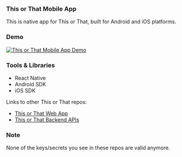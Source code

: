 ### This or That Mobile App
This is native app for This or That, built for Android and iOS platforms. 

### Demo
[![This or That Mobile App Demo](https://img.youtube.com/vi/PS_LULB7oeE/0.jpg)](https://www.youtube.com/watch?v=PS_LULB7oeE)

### Tools & Libraries
- React Native
- Android SDK
- iOS SDK

Links to other This or That repos: 
- [This or That Web App](https://github.com/thepavanbarla/thisorthat-web)
- [This or That Backend APIs](https://github.com/thepavanbarla/thisorthat-services)

### Note
None of the keys/secrets you see in these repos are valid anymore. 
